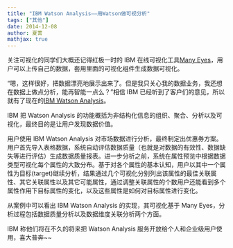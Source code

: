 ```yaml
---
title: "IBM Watson Analysis——用Watson做可视分析"
tags: ["其他"]
date: 2014-12-08
author: 夏菁
mathjax: true
---
```


关注可视化的同学们大概还记得红极一时的 IBM 在线可视化工具[Many Eyes](http://www-969.ibm.com/software/analytics/manyeyes/)，用户可以上传自己的数据，套用里面的可视化组件生成数据可视化。

“嗯，这样很好，把数据漂亮地展示出来了。但是我只关心我的数据业务，我还想在数据上做点分析，能再智能一点么？”相信 IBM 已经听到了客户们的意见，所以就有了现在的[IBM Watson Analysis](http://www.cad.zju.edu.cn/home/vagblog/www.ibm.com/software/products/en/watson-content-analytics)。

IBM 把 Watson Analysis 的功能概括为非结构化信息的组织、聚合、分析以及可视化，最终目的是让用户发现数据价值。

用户使用 IBM Watson Analysis 对市场数据进行分析，最终制定出优惠券方案。用户首先导入表格数据，系统自动评估数据质量（也就是对数据的有效性、数据缺失等进行评估）生成数据质量报表。进一步分析之前，系统在属性预览中根据数据类型可视化每个属性的大致分布。基于对各个属性的基本认知，用户以其中一个属性为目标(target)继续分析，结果通过几个可视化分别列出该属性的最佳关联属性、其它关联属性以及其它可能属性，通过调整关联属性的个数用户还能看到多个属性作用下目标属性的变化，以及这些属性是如何对目标属性进行变化。

从案例中可以看出 IBM Watson Analysis 的实现，其可视化基于 Many Eyes，分析过程包括数据质量分析以及数据维度关联分析两个方面。

IBM 称他们将在不久的将来把 Watson Analysis 服务开放给个人和企业级用户使用，喜大普奔~~

